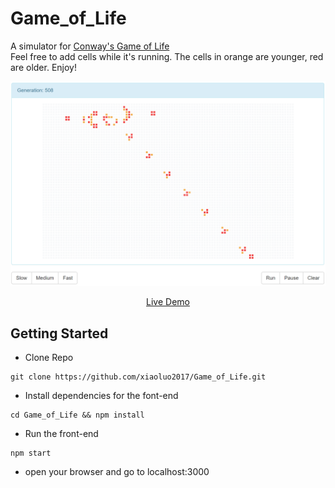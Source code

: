 # Game_of_Life
A simulator for [Conway's Game of Life](https://en.wikipedia.org/wiki/Conway%27s_Game_of_Life)<br/>
Feel free to add cells while it's running. The cells in orange are younger, red are older. Enjoy!<br/>

<p align="center" margin-bottom="0">
  <a href="http://www.hnclone.win" target="_blank">
    <img alt="Stock Market Clone Demo" width="auto" height="auto" src="https://github.com/xiaoluo2017/Game_of_Life/blob/master/images/Capture.PNG">
  </a>
</p>
<p align="center">
  <a href=" https://shielded-badlands-20882.herokuapp.com/">Live Demo</a>
</p>

## Getting Started
* Clone Repo 
```
git clone https://github.com/xiaoluo2017/Game_of_Life.git
```
* Install dependencies for the font-end 
```
cd Game_of_Life && npm install
```
* Run the front-end 
```
npm start
```
* open your browser and go to localhost:3000
